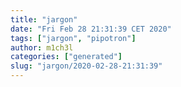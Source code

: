 ```yaml
---
title: "jargon"
date: "Fri Feb 28 21:31:39 CET 2020"
tags: ["jargon", "pipotron"]
author: m1ch3l
categories: ["generated"]
slug: "jargon/2020-02-28-21:31:39"
---
```



